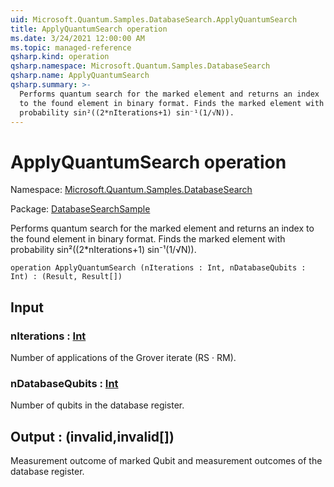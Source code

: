 ```yaml
---
uid: Microsoft.Quantum.Samples.DatabaseSearch.ApplyQuantumSearch
title: ApplyQuantumSearch operation
ms.date: 3/24/2021 12:00:00 AM
ms.topic: managed-reference
qsharp.kind: operation
qsharp.namespace: Microsoft.Quantum.Samples.DatabaseSearch
qsharp.name: ApplyQuantumSearch
qsharp.summary: >-
  Performs quantum search for the marked element and returns an index
  to the found element in binary format. Finds the marked element with
  probability sin²((2*nIterations+1) sin⁻¹(1/√N)).
---
```


# ApplyQuantumSearch operation

Namespace: [Microsoft.Quantum.Samples.DatabaseSearch](xref:Microsoft.Quantum.Samples.DatabaseSearch)

Package: [DatabaseSearchSample](https://nuget.org/packages/DatabaseSearchSample)


Performs quantum search for the marked element and returns an indexto the found element in binary format. Finds the marked element withprobability sin²((2*nIterations+1) sin⁻¹(1/√N)).

```qsharp
operation ApplyQuantumSearch (nIterations : Int, nDatabaseQubits : Int) : (Result, Result[])
```


## Input

### nIterations : [Int](xref:microsoft.quantum.lang-ref.int)

Number of applications of the Grover iterate (RS · RM).


### nDatabaseQubits : [Int](xref:microsoft.quantum.lang-ref.int)

Number of qubits in the database register.



## Output : (__invalid<Result>__,__invalid<Result>__[])

Measurement outcome of marked Qubit and measurement outcomes ofthe database register.